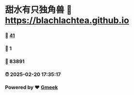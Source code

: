 # 甜水有只独角兽 :link: https://blachlachtea.github.io 
### :page_facing_up: [41](https://blachlachtea.github.io/tag.html) 
### :speech_balloon: 1 
### :hibiscus: 83891 
### :alarm_clock: 2025-02-20 17:35:17 
### Powered by :heart: [Gmeek](https://github.com/Meekdai/Gmeek)
